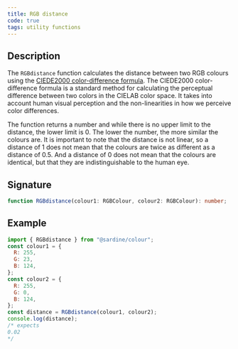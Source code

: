 ```yaml
---
title: RGB distance
code: true
tags: utility functions
---
```


## Description

The `RGBdistance` function calculates the distance between two RGB colours using the [CIEDE2000 color-difference formula](https://en.wikipedia.org/wiki/Color_difference#CIEDE2000).
The CIEDE2000 color-difference formula is a standard method for calculating the perceptual difference between two colors in the CIELAB color space. It takes into account human visual perception and the non-linearities in how we perceive color differences.

The function returns a number and while there is no upper limit to the distance, the lower limit is 0. The lower the number, the more similar the colours are.
It is important to note that the distance is not linear, so a distance of 1 does not mean that the colours are twice as different as a distance of 0.5.
And a distance of 0 does not mean that the colours are identical, but that they are indistinguishable to the human eye.

## Signature

```typescript
function RGBdistance(colour1: RGBColour, colour2: RGBColour): number;
```

## Example

```javascript
import { RGBdistance } from "@sardine/colour";
const colour1 = {
  R: 255,
  G: 23,
  B: 124,
};
const colour2 = {
  R: 255,
  G: 0,
  B: 124,
};
const distance = RGBdistance(colour1, colour2);
console.log(distance);
/* expects 
0.02
*/
```
